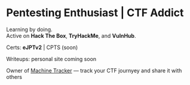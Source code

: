 # Pentesting Enthusiast | CTF Addict

Learning by doing.  
Active on **Hack The Box**, **TryHackMe**, and **VulnHub**.

Certs: **eJPTv2** | CPTS (soon)

Writeups: personal site coming soon

Owner of [Machine Tracker](https://machinetracker.lovable.app) — track your CTF journyey and share it with others 
